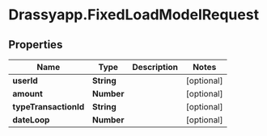 # Drassyapp.FixedLoadModelRequest

## Properties

Name | Type | Description | Notes
------------ | ------------- | ------------- | -------------
**userId** | **String** |  | [optional] 
**amount** | **Number** |  | [optional] 
**typeTransactionId** | **String** |  | [optional] 
**dateLoop** | **Number** |  | [optional] 


